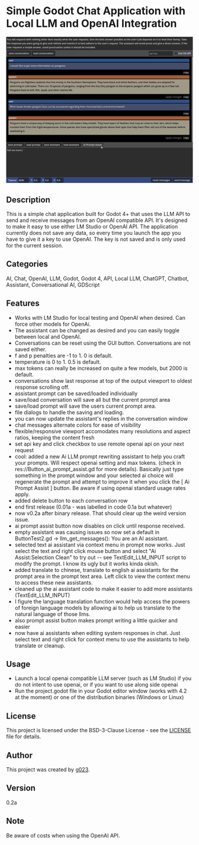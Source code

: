 # Simple Godot Chat Application with Local LLM and OpenAI Integration

![Chat Application Screenshot](./screenshot.png)

## Description

This is a simple chat application built for Godot 4+ that uses the LLM API to send and receive messages from an OpenAI compatible API. It's designed to make it easy to use either LM Studio or OpenAI API. The application currently does not save any data, so every time you launch the app you have to give it a key to use OpenAI. The key is not saved and is only used for the current session.

## Categories

AI, Chat, OpenAI, LLM, Godot, Godot 4, API, Local LLM, ChatGPT, Chatbot, Assistant, Conversational AI, GDScript

## Features

- Works with LM Studio for local testing and OpenAI when desired. Can force other models for OpenAi.
- The assistant can be changed as desired and you can easily toggle between local and OpenAI.
- Conversations can be reset using the GUI button. Conversations are not saved either.
- f and p penalties are -1 to 1. 0 is default.
- temperature is 0 to 1. 0.5 is default.
- max tokens can really be increased on quite a few models, but 2000 is default.
- conversations show last response at top of the output viewport to oldest response scrolling off.
- assistant prompt can be saved/loaded individually
- save/load conversation will save all but the current prompt area
- save/load prompt will save the users current prompt area.
- file dialogs to handle the saving and loading.
- you can now update the assistant's replies in the conversation window
- chat messages alternate colors for ease of visibility
- flexible/responsive viewport accomodates many resolutions and aspect ratios, keeping the content fresh
- set api key and click checkbox to use remote openai api on your next request
- cool: added a new Ai LLM prompt rewriting assistant to help you craft your prompts. Will respect openai setting and max tokens. (check in res://Button_ai_prompt_assist.gd for more details). Basically just type something in the prompt window and your selected ai choice will regenerate the prompt and attempt to improve it when you click the [ Ai Prompt Assist ] button. Be aware if using openai standard usage rates apply.
- added delete button to each conversation row
- end first release (0.01a - was labelled in code 0.1a but whatever)
- now v0.2a after binary release. That should clear up the weird version issue.
- ai prompt assist button now disables on click until response received.
- empty assistant was causing issues so now set a default in ButtonTest2.gd -> llm_get_messages(): You are an AI assistant.
- selected text ai assistant via context menu in prompt now works. Just select the text and right click mouse button and select "Ai Assist:Selection Clean" to try out
-- see TextEdit_LLM_INPUT script to modify the prompt. I know its ugly but it works kinda okish.
- added translate to chinese, translate to english ai assistants for the prompt area in the prompt text area. Left click to view the context menu to access these new assistants.
- cleaned up the ai assistant code to make it easier to add more assistants (TextEdit_LLM_INPUT)
- I figure the language translation function would help access the powers of foreign language models by allowing ai to help us translate to the natural language of those llms.
- also prompt assist button makes prompt writing a little quicker and easier
- now have ai assistants when editing system responses in chat. Just select text and right click for context menu to use the assistants to help translate or cleanup.


## Usage

- Launch a local openai compatible LLM server (such as LM Studio) if you do not intent to use openai, or if you want to use along side openai
- Run the project.godot file in your Godot editor window (works with 4.2 at the moment) or one of the distribution binaries (Windows or Linux)


## License

This project is licensed under the BSD-3-Clause License - see the [LICENSE](LICENSE) file for details.

## Author

This project was created by [g023](https://github.com/g023).

## Version

0.2a

## Note

Be aware of costs when using the OpenAI API.